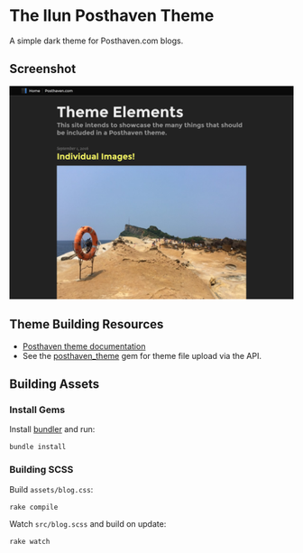 # The Ilun Posthaven Theme

A simple dark theme for Posthaven.com blogs.

## Screenshot

![Screenshot](/assets/screenshot.png?raw=true)

## Theme Building Resources

* [Posthaven theme documentation](http://theme-docs.posthaven.com/)
* See the [posthaven_theme](https://github.com/posthaven/posthaven_theme) gem for theme file upload via the API.

## Building Assets

### Install Gems

Install [bundler](http://bundler.io) and run:
```
bundle install
```

### Building SCSS

Build `assets/blog.css`:
```
rake compile
```

Watch `src/blog.scss` and build on update:
```
rake watch
```
